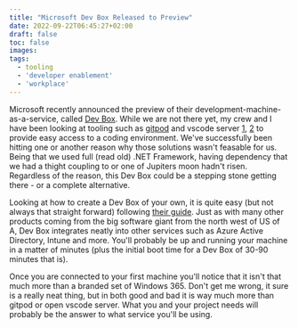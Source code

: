```yaml
---
title: "Microsoft Dev Box Released to Preview"
date: 2022-09-22T06:45:27+02:00
draft: false
toc: false
images:
tags:
  - tooling
  - 'developer enablement'
  - 'workplace'
---
```


Microsoft recently announced the preview of their development-machine-as-a-service, called [Dev Box](https://learn.microsoft.com/en-us/azure/dev-box/overview-what-is-microsoft-dev-box). While we are not there yet, my crew and I have been looking at tooling such as [gitpod](https://www.gitpod.io) and vscode server [1](https://code.visualstudio.com/blogs/2022/07/07/vscode-server), [2](https://github.com/gitpod-io/openvscode-server) to provide easy access to a coding environment. We've successfully been hitting one or another reason why those solutions wasn't feasable for us. Being that we used full (read old) .NET Framework, having dependency that we had a thight coupling to or one of Jupiters moon hadn't risen. Regardless of the reason, this Dev Box could be a stepping stone getting there - or a complete alternative.

Looking at how to create a Dev Box of your own, it is quite easy (but not always that straight forward) following [their guide](https://learn.microsoft.com/en-us/azure/dev-box/quickstart-configure-dev-box-service?tabs=AzureADJoin).
Just as with many other products coming from the big software giant from the north west of US of A, Dev Box integrates neatly into other services such as Azure Active Directory, Intune and more. You'll probably be up and running your machine in a matter of minutes (plus the initial boot time for a Dev Box of 30-90 minutes that is).

Once you are connected to your first machine you'll notice that it isn't that much more than a branded set of Windows 365. Don't get me wrong, it sure is a really neat thing, but in both good and bad it is way much more than gitpod or open vscode server. What you and your project needs will probably be the answer to what service you'll be using.